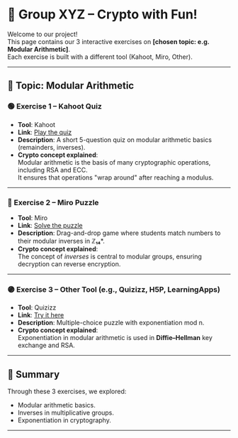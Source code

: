 # 🔐 Group XYZ – Crypto with Fun!

Welcome to our project!  
This page contains our 3 interactive exercises on **[chosen topic: e.g. Modular Arithmetic]**.  
Each exercise is built with a different tool (Kahoot, Miro, Other).

---

## 📘 Topic: Modular Arithmetic

### 🟢 Exercise 1 – Kahoot Quiz
- **Tool**: Kahoot  
- **Link**: [Play the quiz](https://kahoot.it/...)  
- **Description**: A short 5-question quiz on modular arithmetic basics (remainders, inverses).  
- **Crypto concept explained**:  
  Modular arithmetic is the basis of many cryptographic operations, including RSA and ECC.  
  It ensures that operations "wrap around" after reaching a modulus.

---

### 🔵 Exercise 2 – Miro Puzzle
- **Tool**: Miro  
- **Link**: [Solve the puzzle](https://miro.com/...)  
- **Description**: Drag-and-drop game where students match numbers to their modular inverses in **ℤ₁₄***.  
- **Crypto concept explained**:  
  The concept of *inverses* is central to modular groups, ensuring decryption can reverse encryption.

---

### 🟣 Exercise 3 – Other Tool (e.g., Quizizz, H5P, LearningApps)
- **Tool**: Quizizz  
- **Link**: [Try it here](https://quizizz.com/...)  
- **Description**: Multiple-choice puzzle with exponentiation mod n.  
- **Crypto concept explained**:  
  Exponentiation in modular arithmetic is used in **Diffie–Hellman** key exchange and RSA.

---

## 📝 Summary
Through these 3 exercises, we explored:  
- Modular arithmetic basics.  
- Inverses in multiplicative groups.  
- Exponentiation in cryptography.  

---
